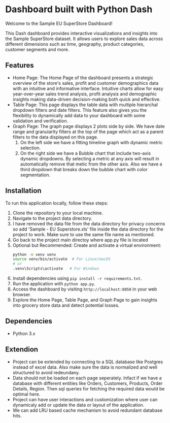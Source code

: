 # Dashboard built with Python Dash

Welcome to the Sample EU SuperStore Dashboard! 

This Dash dashboard provides interactive visualizations and insights into the Sample SuperStore dataset. It allows users to explore sales data across different dimensions such as time, geography, product categories, customer segments and more.

## Features
- Home Page:
    The Home Page of the dashboard presents a strategic overview of the store's sales, profit and customer demographics data with an intuitive and informative interface. Intuitive charts allow for easy year-over-year sales trend analysis, profit analysis and demographic insights making data-driven decision-making both quick and effective.
- Table Page: 
    This page displays the table data with multiple hierarchal dropdown filters and date filters. This feature also gives you the flexibility to dynamically add data to your dashboard with some validation and verification.
- Graph Page:
    The graph page displays 2 plots side by side. We have date range and granularity filters at the top of the page which act as a parent filters to the data displayed on this page.
    1. On the left side we have a fitting timeline graph with dynamic metric selection.
    2. On the right side we have a Bubble chart that include two-axis dynamic dropdowns. By selecting a metric at any axis will result in automatically remove that metic from the other axis. Also we have a third dropdown that breaks down the bubble chart with color segmentation.

## Installation

To run this application locally, follow these steps:

1. Clone the repository to your local machine.
2. Navigate to the project data directory.
3. I have removed the data file from the data directory for privacy concerns so add 'Sample - EU Superstore.xls' file inside the data directory for the project to work. Make sure to use the same file name as mentioned.
4. Go back to the project main directoy where app.py file is located
5. Optional but Recommended: Create and activate a virtual environment:
    ```bash
    python -m venv venv
    source venv/bin/activate  # For Linux/macOS
    # or
    .venv\Scripts\activate   # For Windows
    ```
6. Install dependencies using `pip install -r requirements.txt`.
7. Run the application with `python app.py`.
8. Access the dashboard by visiting `http://localhost:8050` in your web browser.
9. Explore the Home Page, Table Page, and Graph Page to gain insights into grocery store data and detect potential losses.


## Dependencies
- Python 3.x

## Extendion

- Project can be extended by connecting to a SQL database like Postgres instead of excel data. Also make sure the data is normalized and well structured to avoid redeundany.
- Data should not be loaded on each page seperately. Infact if we have a database with different entities like Orders, Customers, Products, Order Details, Region. Then sql queries for fetching the required data would be optimal here.
- Project can have user interactions and customization where user can dynamicaly add or update the data or layout of the application.
- We can add LRU based cache mechanism to avoid redundant database hits.
